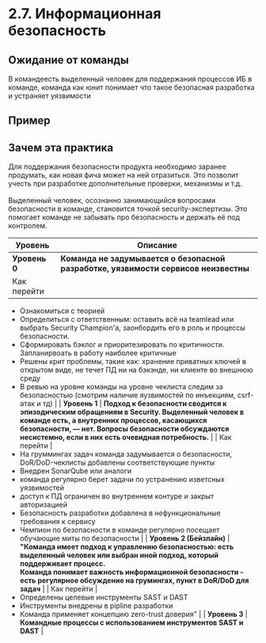 # 2.7. Информационная безопасность

## Ожидание от команды
В командеесть выделенный человек для поддержания процессов ИБ в команде, команда как юнит понимает что такое безопасная разработка и устраняет уязвимости

## Пример


## Зачем эта практика
Для поддержания безопасности продукта необходимо заранее продумать, как новая фича может на ней отразиться. Это позволит учесть при разработке дополнительные проверки, механизмы и т.д.<br/><br/>Выделенный человек, осознанно занимающийся вопросами безопасности в команде, становится точкой security-экспертизы. Это помогает команде не забывать про безопасность и держать её под контролем.

| Уровень  | Описание |
| ------------- | ------------- |
| **Уровень 0**  | **Команда не задумывается о безопасной разработке, уязвимости сервисов неизвестны** |
| Как перейти  | 
* Ознакомиться с теорией
* Определиться с ответственным: оставить всё на teamlead или выбрать Security Champion'a, заонбордить его в роль и процессы безопасности.
* Сформировать бэклог и приоритезировать по критичности. Запланирвоать в работу наиболее критичные
* Решены крит проблемы, такие как: хранение приватных ключей в открытом виде, не течет ПД ни на бэкэнде, ни клиенте во внешнюю среду
* В ревью на уровне команды на уровне чеклиста следим за безопасностью (смотрим наличие яузвимостей по инъекциям, csrf-атак и тд) |
| **Уровень 1**  | **Подход к безопасности сводится к эпизодическим обращениям в Security. Выделенный человек в команде есть, а внутренних процессов, касающихся безопасности, — нет. Вопросы безопасности обсуждаются несистемно, если в них есть очевидная потребность.** |
| Как перейти  | 
* На груммингах задач команда задумывается о безопасности, DoR/DoD-чеклисты добавлены соответствующие пункты
* Внедрен SonarQube или аналоги
* команда регулярно берет задачи по устранению изветсных уязвимостей
* доступ к ПД ограничен во внутреннем контуре и закрыт авторизацией
* Безопасность разработки добавлена в нефункциональные требования к сервису
* Чемпион по безопасности в команде регулярно посещает обучающие миты по безопасности |
| **Уровень 2 (Бейзлайн)**  | **"Команда имеет подход к управлению безопасностью: есть выделенный человек или выбран иной подход, который поддерживает процесс.<br/>Команда понимает важность информационной безопасности - есть регулярное обсуждение на грумингах, пункт в DoR/DoD для задач** |
| Как перейти  | 
* Определены целевые инструменты SAST и DAST
* Инструменты внедрены в pipline разработки
* Команда применяет концепцию zero-trust доверия" |
| **Уровень 3**  | **Командные процессы с использованием инструментов SAST и DAST** |